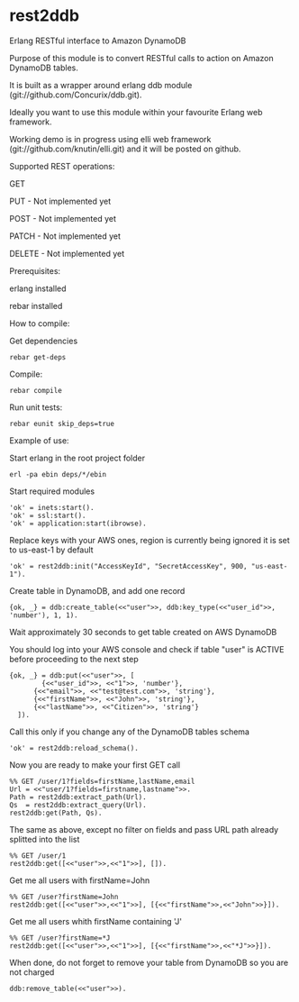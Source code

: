 rest2ddb
========

Erlang RESTful interface to Amazon DynamoDB

Purpose of this module is to convert RESTful calls to action on Amazon DynamoDB tables.

It is built as a wrapper around erlang ddb module (git://github.com/Concurix/ddb.git).

Ideally you want to use this module within your favourite Erlang web framework.

Working demo is in progress using elli web framework (git://github.com/knutin/elli.git) and it will be posted on github.


Supported REST operations:


GET

PUT - Not implemented yet

POST - Not implemented yet

PATCH - Not implemented yet

DELETE - Not implemented yet


Prerequisites:

erlang installed

rebar installed

How to compile:

Get dependencies

	rebar get-deps

Compile:

	rebar compile

Run unit tests:

	rebar eunit skip_deps=true

Example of use:


Start erlang in the root project folder

	erl -pa ebin deps/*/ebin

Start required modules

	'ok' = inets:start().
	'ok' = ssl:start().
	'ok' = application:start(ibrowse).


Replace keys with your AWS ones, region is currently being ignored it is set to us-east-1 by default

	'ok' = rest2ddb:init("AccessKeyId", "SecretAccessKey", 900, "us-east-1").


Create table in DynamoDB, and add one record

	{ok, _} = ddb:create_table(<<"user">>, ddb:key_type(<<"user_id">>, 'number'), 1, 1).


Wait approximately 30 seconds to get table created on AWS DynamoDB


You should log into your AWS console and check if table "user" is ACTIVE before proceeding to the next step

	{ok, _} = ddb:put(<<"user">>, [
			{<<"user_id">>, <<"1">>, 'number'},
		  {<<"email">>, <<"test@test.com">>, 'string'},
		  {<<"firstName">>, <<"John">>, 'string'},
		  {<<"lastName">>, <<"Citizen">>, 'string'}
	  ]).

Call this only if you change any of the DynamoDB tables schema

	'ok' = rest2ddb:reload_schema().


Now you are ready to make your first GET call

	%% GET /user/1?fields=firstName,lastName,email
	Url = <<"user/1?fields=firstname,lastname">>.
	Path = rest2ddb:extract_path(Url).
	Qs	= rest2ddb:extract_query(Url).
	rest2ddb:get(Path, Qs).


The same as above, except no filter on fields and pass URL path already splitted into the list

	%% GET /user/1
	rest2ddb:get([<<"user">>,<<"1">>], []).


Get me all users with firstName=John

	%% GET /user?firstName=John
	rest2ddb:get([<<"user">>,<<"1">>], [{<<"firstName">>,<<"John">>}]).

Get me all users whith firstName containing 'J'

	%% GET /user?firstName=*J
	rest2ddb:get([<<"user">>,<<"1">>], [{<<"firstName">>,<<"*J">>}]).


When done, do not forget to remove your table from DynamoDB so you are not charged

	ddb:remove_table(<<"user">>).
